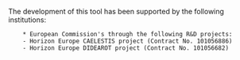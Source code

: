 The development of this tool has been supported by the following institutions:

        * European Commission's through the following R&D projects:
		- Horizon Europe CAELESTIS project (Contract No. 101056886)
		- Horizon Europe DIDEAROT project (Contract No. 101056682)